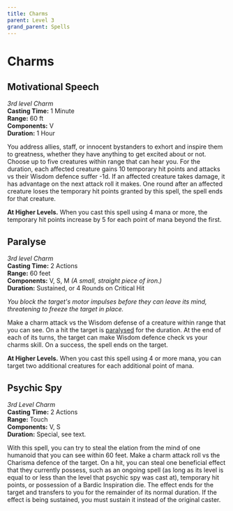 ```yaml
---
title: Charms
parent: Level 3
grand_parent: Spells
---
```


# Charms

## Motivational Speech
*3rd level Charm*<br>
**Casting Time:** 1 Minute<br>
**Range:** 60 ft<br>
**Components:** V<br>
**Duration:** 1 Hour

You address allies, staff, or innocent bystanders to exhort and inspire them to greatness, whether they have anything to get excited about or not. Choose up to five creatures within range that can hear you. For the duration, each affected creature gains 10 temporary hit points and attacks vs their Wisdom defence suffer -1d. If an affected creature takes damage, it has advantage on the next attack roll it makes. One round after an affected creature loses the temporary hit points granted by this spell, the spell ends for that creature.

**At Higher Levels.** When you cast this spell using 4 mana or more, the temporary hit points increase by 5 for each point of mana beyond the first.

## Paralyse
*3rd level Charm*<br>
**Casting Time:** 2 Actions<br>
**Range:** 60 feet<br>
**Components:** V, S, M *(A small, straight piece of iron.)*<br>
**Duration:** Sustained, or 4 Rounds on Critical Hit

*You block the target's motor impulses before they can leave its mind, threatening to freeze the target in place.*

Make a charm attack vs the Wisdom defense of a creature within range that you can see. On a hit the target is [paralysed](https://stormchaserroleplaying.com/stormchaserRPG/Conditions/Paralysed/) for the duration. At the end of each of its turns, the target can make Wisdom defence check vs your charms skill. On a success, the spell ends on the target.

**At Higher Levels.** When you cast this spell using 4 or more mana, you can target two additional creatures for each additional point of mana.

## Psychic Spy
*3rd Level Charm*<br>
**Casting Time:** 2 Actions<br>
**Range:** Touch<br>
**Components:** V, S<br>
**Duration:** Special, see text.

With this spell, you can try to steal the elation from the mind of one humanoid that you can see within 60 feet. Make a charm attack roll vs the Charisma defence of the target. On a hit, you can steal one beneficial effect that they currently possess, such as an ongoing spell (as long as its level is equal to or less than the level that psychic spy was cast at), temporary hit points, or possession of a Bardic Inspiration die. The effect ends for the target and transfers to you for the remainder of its normal duration. If the effect is being sustained, you must sustain it instead of the original caster.
